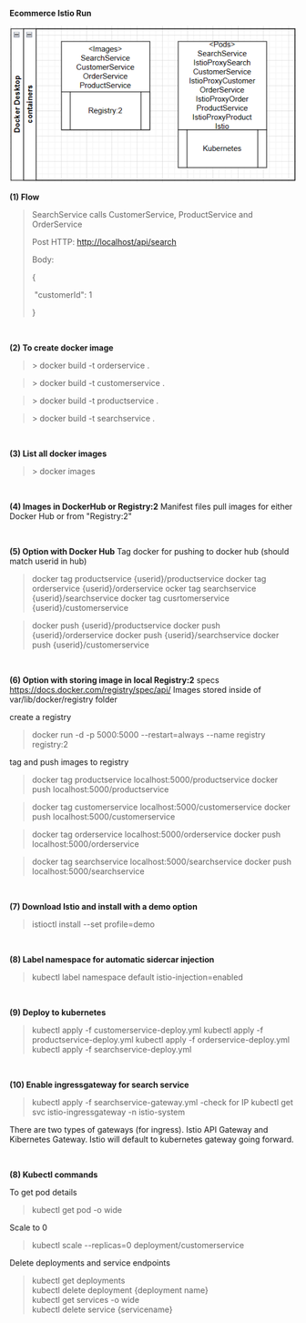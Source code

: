 **Ecommerce Istio Run**

![Image](image/image1.png)

**(1) Flow**

> SearchService calls CustomerService, ProductService and OrderService
>
> Post HTTP: <http://localhost/api/search>
>
> Body:
>
> {
>
> \"customerId\": 1
>
> }

<br/>

**(2) To create docker image**

  > \> docker build -t orderservice .

  > \> docker build -t customerservice .

  > \> docker build -t productservice .

  > \> docker build -t searchservice .

<br/>

**(3) List all docker images**

 > \> docker images

<br/>


**(4) Images in DockerHub or Registry:2**
Manifest files pull images for either Docker Hub or from "Registry:2"

<br/>

**(5) Option with Docker Hub**
Tag docker for pushing to docker hub (should match userid in hub)

> docker tag productservice {userid}/productservice
  docker tag orderservice {userid}/orderservice
  ocker tag searchservice {userid}/searchservice
  docker tag cusrtomerservice {userid}/customerservice

> docker push {userid}/productservice
  docker push {userid}/orderservice
  docker push {userid}/searchservice
  docker push {userid}/customerservice

<br/>

**(6) Option with storing image in local Registry:2**
specs https://docs.docker.com/registry/spec/api/
Images stored inside of var/lib/docker/registry folder

create a registry
> docker run -d -p 5000:5000 --restart=always --name registry registry:2

tag and push images to registry
> docker tag productservice localhost:5000/productservice
  docker push localhost:5000/productservice

> docker tag customerservice localhost:5000/customerservice
  docker push localhost:5000/customerservice

> docker tag orderservice localhost:5000/orderservice
  docker push localhost:5000/orderservice

> docker tag searchservice localhost:5000/searchservice
  docker push localhost:5000/searchservice

<br/>

**(7) Download Istio and install with a demo option**
> istioctl install --set profile=demo

<br/>

**(8) Label namespace for automatic sidercar injection**
> kubectl label namespace default istio-injection=enabled


<br/>

**(9) Deploy to kubernetes**

> kubectl apply -f customerservice-deploy.yml
  kubectl apply -f productservice-deploy.yml
  kubectl apply -f orderservice-deploy.yml
  kubectl apply -f searchservice-deploy.yml

<br/>


**(10) Enable ingressgateway for search service**
> kubectl apply -f searchservice-gateway.yml
  -check for IP
  kubectl get svc istio-ingressgateway -n istio-system

There are two types of gateways (for ingress). Istio API Gateway and Kibernetes Gateway. Istio will default to kubernetes gateway going forward.


  <br/>

**(8) Kubectl commands**

To get pod details
> kubectl get pod -o wide

Scale to 0
> kubectl scale --replicas=0 deployment/customerservice


Delete deployments and service endpoints

> kubectl get deployments </br>
  kubectl delete deployment {deployment name} </br>
  kubectl get services -o wide </br>
  kubectl delete service {servicename} </br>

